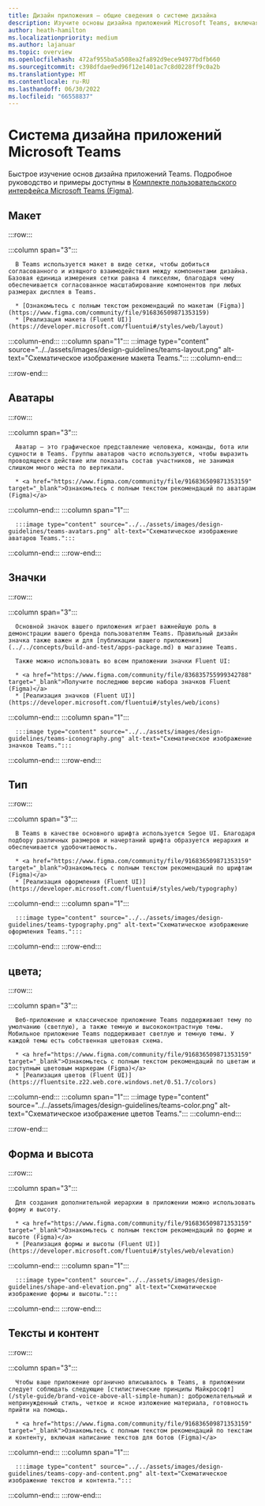 ```yaml
---
title: Дизайн приложения — общие сведения о системе дизайна
description: Изучите основы дизайна приложений Microsoft Teams, включая аватары, макеты, значки, цветовую схему и многое другое.
author: heath-hamilton
ms.localizationpriority: medium
ms.author: lajanuar
ms.topic: overview
ms.openlocfilehash: 472af955ba5a508ea2fa892d9ece94977bdfb660
ms.sourcegitcommit: c398dfdae9ed96f12e1401ac7c8d0228ff9c0a2b
ms.translationtype: MT
ms.contentlocale: ru-RU
ms.lasthandoff: 06/30/2022
ms.locfileid: "66558837"
---
```

# <a name="microsoft-teams-app-design-system"></a>Система дизайна приложений Microsoft Teams

Быстрое изучение основ дизайна приложений Teams. Подробное руководство и примеры доступны в <a href="https://www.figma.com/community/file/916836509871353159" target="_blank">Комплекте пользовательского интерфейса Microsoft Teams (Figma)</a>.

## <a name="layout"></a>Макет

:::row:::

   :::column span="3":::

      В Teams используется макет в виде сетки, чтобы добиться согласованного и изящного взаимодействия между компонентами дизайна. Базовая единица измерения сетки равна 4 пикселям, благодаря чему обеспечивается согласованное масштабирование компонентов при любых размерах дисплея в Teams.

      * [Ознакомьтесь с полным текстом рекомендаций по макетам (Figma)](https://www.figma.com/community/file/916836509871353159)
      * [Реализация макета (Fluent UI)](https://developer.microsoft.com/fluentui#/styles/web/layout)

   :::column-end:::
   :::column span="1":::
      :::image type="content" source="../../assets/images/design-guidelines/teams-layout.png" alt-text="Схематическое изображение макета Teams.":::
   :::column-end:::

:::row-end:::

## <a name="avatars"></a>Аватары

:::row:::

   :::column span="3":::

      Аватар — это графическое представление человека, команды, бота или сущности в Teams. Группы аватаров часто используются, чтобы выразить проводящееся действие или показать состав участников, не занимая слишком много места по вертикали. 

      * <a href="https://www.figma.com/community/file/916836509871353159" target="_blank">Ознакомьтесь с полным текстом рекомендаций по аватарам (Figma)</a>

   :::column-end:::
   :::column span="1":::

      :::image type="content" source="../../assets/images/design-guidelines/teams-avatars.png" alt-text="Схематическое изображение аватаров Teams.":::

   :::column-end:::
:::row-end:::

## <a name="icons"></a>Значки

:::row:::

   :::column span="3":::

      Основной значок вашего приложения играет важнейшую роль в демонстрации вашего бренда пользователям Teams. Правильный дизайн значка также важен и для [публикации вашего приложения](../../concepts/build-and-test/apps-package.md) в магазине Teams.

      Также можно использовать во всем приложении значки Fluent UI:

      * <a href="https://www.figma.com/community/file/836835755999342788" target="_blank">Получите последнюю версию набора значков Fluent (Figma)</a>
      * [Реализация значков (Fluent UI)](https://developer.microsoft.com/fluentui#/styles/web/icons)

   :::column-end:::
   :::column span="1":::

      :::image type="content" source="../../assets/images/design-guidelines/teams-iconography.png" alt-text="Схематическое изображение значков Teams.":::

   :::column-end:::
:::row-end:::

## <a name="type"></a>Тип

:::row:::

   :::column span="3":::

      В Teams в качестве основного шрифта используется Segoe UI. Благодаря подбору различных размеров и начертаний шрифта образуется иерархия и обеспечивается удобочитаемость.

      * <a href="https://www.figma.com/community/file/916836509871353159" target="_blank">Ознакомьтесь с полным текстом рекомендаций по шрифтам (Figma)</a>
      * [Реализация оформления (Fluent UI)](https://developer.microsoft.com/fluentui#/styles/web/typography)

   :::column-end:::
   :::column span="1":::

      :::image type="content" source="../../assets/images/design-guidelines/teams-typography.png" alt-text="Схематическое изображение оформления Teams.":::

   :::column-end:::
:::row-end:::

## <a name="colors"></a>цвета;

:::row:::

   :::column span="3":::

      Веб-приложение и классическое приложение Teams поддерживают тему по умолчанию (светлую), а также темную и высококонтрастную темы. Мобильное приложение Teams поддерживает светлую и темную темы. У каждой темы есть собственная цветовая схема.

      * <a href="https://www.figma.com/community/file/916836509871353159" target="_blank">Ознакомьтесь с полным текстом рекомендаций по цветам и доступным цветовым маркерам (Figma)</a>
      * [Реализация цветов (Fluent UI)](https://fluentsite.z22.web.core.windows.net/0.51.7/colors)

   :::column-end:::
   :::column span="1":::
      :::image type="content" source="../../assets/images/design-guidelines/teams-color.png" alt-text="Схематическое изображение цветов Teams.":::
   :::column-end:::

:::row-end:::

## <a name="shape-and-elevation"></a>Форма и высота

:::row:::

   :::column span="3":::

      Для создания дополнительной иерархии в приложении можно использовать форму и высоту. 

      * <a href="https://www.figma.com/community/file/916836509871353159" target="_blank">Ознакомьтесь с полным текстом рекомендаций по форме и высоте (Figma)</a>
      * [Реализация формы и высоты (Fluent UI)](https://developer.microsoft.com/fluentui#/styles/web/elevation)

   :::column-end:::
   :::column span="1":::

      :::image type="content" source="../../assets/images/design-guidelines/shape-and-elevation.png" alt-text="Схематическое изображение формы и высоты.":::

   :::column-end:::
:::row-end:::

## <a name="copy-and-content"></a>Тексты и контент

:::row:::

   :::column span="3":::

      Чтобы ваше приложение органично вписывалось в Teams, в приложении следует соблюдать следующие [стилистические принципы Майкрософт](/style-guide/brand-voice-above-all-simple-human): доброжелательный и непринужденный стиль, четкое и ясное изложение материала, готовность прийти на помощь.

      * <a href="https://www.figma.com/community/file/916836509871353159" target="_blank">Ознакомьтесь с полным текстом рекомендаций по текстам и контенту, включая написание текстов для ботов (Figma)</a>

   :::column-end:::
   :::column span="1":::

      :::image type="content" source="../../assets/images/design-guidelines/teams-copy-and-content.png" alt-text="Схематическое изображение текстов и контента.":::

   :::column-end:::
:::row-end:::
